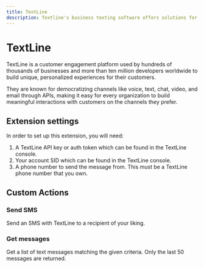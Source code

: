 ```yaml
---
title: TextLine
description: Textline's business texting software offers solutions for sales, marketing, customer service and beyond. Utilize the power of SMS to grow quickly.
---
```


# TextLine

TextLine is a customer engagement platform used by hundreds of thousands of businesses and more than ten million developers worldwide to build unique, personalized experiences for their customers.

They are known for democratizing channels like voice, text, chat, video, and email through APIs, making it easy for every organization to build meaningful interactions with customers on the channels they prefer.

## Extension settings

In order to set up this extension, you will need:

1. A TextLine API key or auth token which can be found in the TextLine console.
2. Your account SID which can be found in the TextLine console.
3. A phone number to send the message from. This must be a TextLine phone number that you own.

## Custom Actions

### Send SMS

Send an SMS with TextLine to a recipient of your liking.

### Get messages

Get a list of text messages matching the given criteria. Only the last 50 messages are returned.
